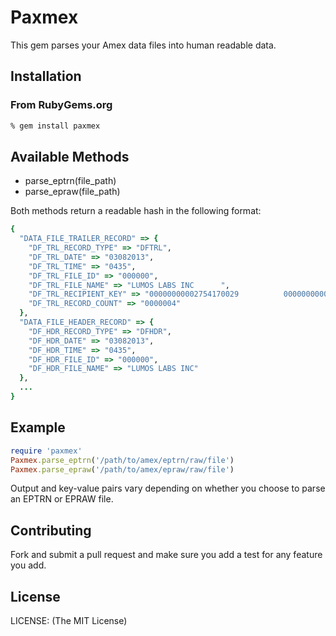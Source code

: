 # Paxmex

This gem parses your Amex data files into human readable data.

## Installation

### From RubyGems.org

```sh
% gem install paxmex
```

## Available Methods

* parse_eptrn(file_path)
* parse_epraw(file_path)

Both methods return a readable hash in the following format:

```ruby
{
  "DATA_FILE_TRAILER_RECORD" => {
    "DF_TRL_RECORD_TYPE" => "DFTRL",
    "DF_TRL_DATE" => "03082013",
    "DF_TRL_TIME" => "0435",
    "DF_TRL_FILE_ID" => "000000",
    "DF_TRL_FILE_NAME" => "LUMOS LABS INC      ",
    "DF_TRL_RECIPIENT_KEY" => "00000000002754170029          0000000000",
    "DF_TRL_RECORD_COUNT" => "0000004"
  },
  "DATA_FILE_HEADER_RECORD" => {
    "DF_HDR_RECORD_TYPE" => "DFHDR",
    "DF_HDR_DATE" => "03082013",
    "DF_HDR_TIME" => "0435",
    "DF_HDR_FILE_ID" => "000000",
    "DF_HDR_FILE_NAME" => "LUMOS LABS INC"
  },
  ...
}
```

## Example

```ruby
require 'paxmex'
Paxmex.parse_eptrn('/path/to/amex/eptrn/raw/file')
Paxmex.parse_epraw('/path/to/amex/epraw/raw/file')
```

Output and key-value pairs vary depending on whether you choose to parse an EPTRN or EPRAW file.

## Contributing

Fork and submit a pull request and make sure you add a test for any feature you add.

## License

LICENSE: (The MIT License)
